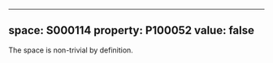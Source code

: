   ---
  space: S000114
  property: P100052
  value: false
  ---
  
  The space is non-trivial by definition.
